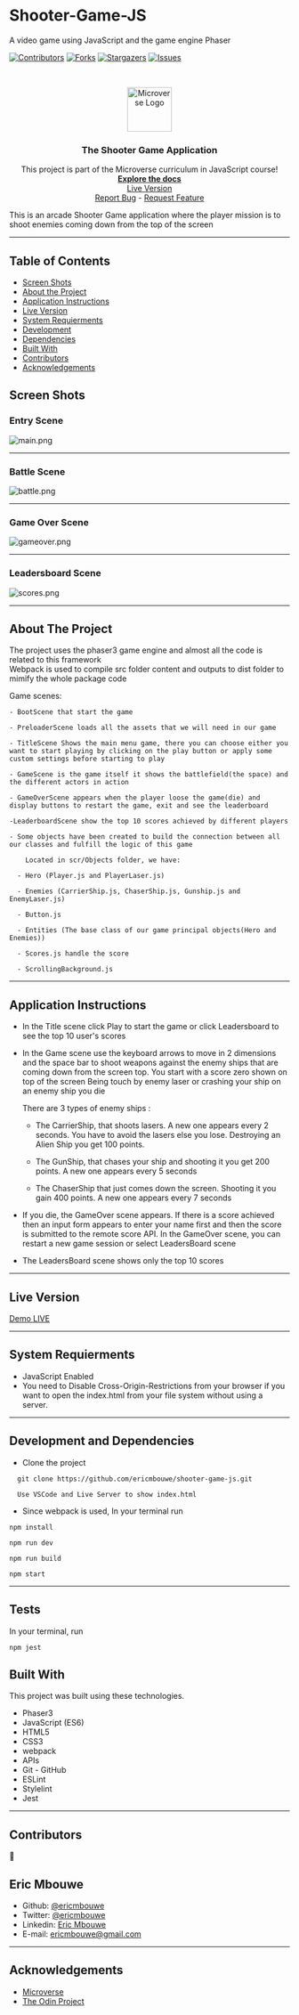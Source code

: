 # Shooter-Game-JS

A video game using JavaScript and the game engine Phaser

<!--
*** Thanks for checking out this README Template. If you have a suggestion that would
*** make this better, please fork the repo and create a pull request or simply open
*** an issue with the tag "enhancement".
*** Thanks again! Now go create something AMAZING! :D
-->

<!-- PROJECT SHIELDS -->
<!--
*** I'm using markdown "reference style" links for readability.
*** Reference links are enclosed in brackets [ ] instead of parentheses ( ).
*** See the bottom of this document for the declaration of the reference variables
*** for contributors-url, forks-url, etc. This is an optional, concise syntax you may use.
*** https://www.markdownguide.org/basic-syntax/#reference-style-links
-->

[![Contributors][contributors-shield]][contributors-url]
[![Forks][forks-shield]][forks-url]
[![Stargazers][stars-shield]][stars-url]
[![Issues][issues-shield]][issues-url]

<!-- PROJECT LOGO -->
<br />
<p align="center">
  <a href="https://github.com/ericmbouwe/shooter-game-js">
    <img src="src/assets/microverse.png" alt="Microverse Logo" width="80" height="80">
  </a>
  
  <h3 align="center">The Shooter Game Application</h3>
  
  <p align="center">
    This project is part of the Microverse curriculum in JavaScript course!
    <br />
    <a href="https://github.com/ericmbouwe/shooter-game-js"><strong>Explore the docs</strong></a>
    <br />
    <a href="https://ericmbouwe.github.io/shooter-game-js/">Live Version</a>
    <br />
    <a href="https://github.com/ericmbouwe/shooter-game-js/issues">Report Bug</a>
    <span> - </span>
    <a href="https://github.com/ericmbouwe/shooter-game-js/issues">Request Feature</a>
  </p>
</p>

This is an arcade Shooter Game application where the player mission is to shoot enemies coming down from the top of the screen

<hr />

<!-- TABLE OF CONTENTS -->

## Table of Contents

- [Screen Shots](#screen-shots)
- [About the Project](#about-the-project)
- [Application Instructions](#application-instructions)
- [Live Version](#live-version)
- [System Requierments](#system-requierments)
- [Development](#development)
- [Dependencies](#dependencies)
- [Built With](#built-with)
- [Contributors](#contributors)
- [Acknowledgements](#acknowledgements)

## Screen Shots

### Entry Scene

<img src="src/assets/screenshots/main.png" alt="main.png">
<hr />

### Battle Scene

<img src="src/assets/screenshots/battle.png" alt="battle.png">
<hr />

### Game Over Scene

<img src="src/assets/screenshots/gameover.png" alt="gameover.png">
<hr />

### Leadersboard Scene

<img src="src/assets/screenshots/scores.png" alt="scores.png">
<hr />
<!-- ABOUT THE PROJECT -->

## About The Project

The project uses the phaser3 game engine and almost all the code is related to this framework  
 Webpack is used to compile src folder content and outputs to dist folder to mimify the whole package code

Game scenes:

    - BootScene that start the game

    - PreloaderScene loads all the assets that we will need in our game

    - TitleScene Shows the main menu game, there you can choose either you want to start playing by clicking on the play button or apply some custom settings before starting to play

    - GameScene is the game itself it shows the battlefield(the space) and the different actors in action

    - GameOverScene appears when the player loose the game(die) and display buttons to restart the game, exit and see the leaderboard

    -LeaderboardScene show the top 10 scores achieved by different players

    - Some objects have been created to build the connection between all our classes and fulfill the logic of this game

        Located in scr/Objects folder, we have:

      - Hero (Player.js and PlayerLaser.js)

      - Enemies (CarrierShip.js, ChaserShip.js, Gunship.js and  EnemyLaser.js)

      - Button.js

      - Entities (The base class of our game principal objects(Hero and Enemies))

      - Scores.js handle the score

      - ScrollingBackground.js

<hr/>

<!-- ABOUT THE PROJECT -->

## Application Instructions

- In the Title scene click Play to start the game or click Leadersboard to see the top 10 user's scores

- In the Game scene use the keyboard arrows to move in 2 dimensions and the space bar to shoot weapons against the enemy ships that are coming down from the screen top. You start with a score zero shown on top of the screen
  Being touch by enemy laser or crashing your ship on an enemy ship you die

  There are 3 types of enemy ships :

  - The CarrierShip, that shoots lasers. A new one appears every 2 seconds. You have to avoid the lasers else you lose. Destroying an Alien Ship you get 100 points.

  - The GunShip, that chases your ship and shooting it you get 200 points. A new one appears every 5 seconds

  - The ChaserShip that just comes down the screen. Shooting it you gain 400 points. A new one appears every 7 seconds

- If you die, the GameOver scene appears. If there is a score achieved then an input form appears to enter your name first and then the score is submitted to the remote score API. In the GameOver scene, you can restart a new game session or select LeadersBoard scene

- The LeadersBoard scene shows only the top 10 scores

<hr/>

## Live Version

[Demo LIVE](https://raw.githack.com/EricMbouwe/Shooter-Game-JS/game-logic/webpack/dist/index.html)

<hr/>

## System Requierments

- JavaScript Enabled
- You need to Disable Cross-Origin-Restrictions from your browser if you want to open the index.html from your file system without using a server.

<hr/>

## Development and Dependencies

- Clone the project

```
  git clone https://github.com/ericmbouwe/shooter-game-js.git

  Use VSCode and Live Server to show index.html

```

- Since webpack is used, In your terminal run

```
npm install

npm run dev

npm run build

npm start
```

<hr/>

## Tests

In your terminal, run

```
npm jest
```

## Built With

This project was built using these technologies.

- Phaser3
- JavaScript (ES6)
- HTML5
- CSS3
- webpack
- APIs
- Git - GitHub
- ESLint
- Stylelint
- Jest

<hr/>

<!-- CONTACT -->

## Contributors

:bust_in_silhouette:
​

## Eric Mbouwe

- Github: [@ericmbouwe](https://github.com/ericmbouwe)
- Twitter: [@ericmbouwe](https://twitter.com/ericmbouwe)
- Linkedin: [Eric Mbouwe](https://www.linkedin.com/in/ericmbouwe)
- E-mail: ericmbouwe@gmail.com
​
<hr/>
<!-- ACKNOWLEDGEMENTS -->

## Acknowledgements

- [Microverse](https://www.microverse.org/)
- [The Odin Project](https://www.theodinproject.com/)

<!-- MARKDOWN LINKS & IMAGES -->
<!-- https://www.markdownguide.org/basic-syntax/#reference-style-links -->

[contributors-shield]: https://img.shields.io/github/contributors/ericmbouwe/shooter-game-js.svg?style=flat-square
[contributors-url]: https://github.com/ericmbouwe/shooter-game-js/graphs/contributors
[forks-shield]: https://img.shields.io/github/forks/ericmbouwe/shooter-game-js.svg?style=flat-square
[forks-url]: https://github.com/ericmbouwe/shooter-game-js/network/members
[stars-shield]: https://img.shields.io/github/stars/ericmbouwe/shooter-game-js.svg?style=flat-square
[stars-url]: https://github.com/ericmbouwe/shooter-game-js/stargazers
[issues-shield]: https://img.shields.io/github/issues/ericmbouwe/shooter-game-js.svg?style=flat-square
[issues-url]: https://github.com/ericmbouwe/shooter-game-js/issues
